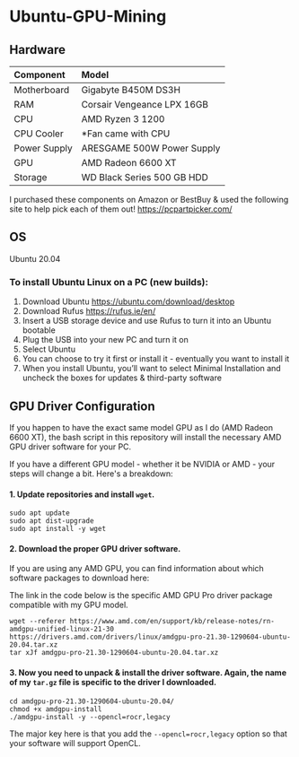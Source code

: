 # Ubuntu-GPU-Mining

## Hardware

| Component     | Model     |
|:--------------|:----------|
| Motherboard | Gigabyte B450M DS3H |
| RAM | Corsair Vengeance LPX 16GB |
| CPU | AMD Ryzen 3 1200 |
| CPU Cooler | *Fan came with CPU |
| Power Supply | ARESGAME 500W Power Supply |
| GPU | AMD Radeon 6600 XT |
| Storage | WD Black Series 500 GB HDD |

I purchased these components on Amazon or BestBuy & used the following site to help pick each of them out!
https://pcpartpicker.com/


## OS

Ubuntu 20.04

### To install Ubuntu Linux on a PC (new builds):
1. Download Ubuntu https://ubuntu.com/download/desktop
2. Download Rufus https://rufus.ie/en/
3. Insert a USB storage device and use Rufus to turn it into an Ubuntu bootable
4. Plug the USB into your new PC and turn it on
5. Select Ubuntu
6. You can choose to try it first or install it - eventually you want to install it
7. When you install Ubuntu, you’ll want to select Minimal Installation and uncheck the boxes for updates & third-party software

## GPU Driver Configuration

If you happen to have the exact same model GPU as I do (AMD Radeon 6600 XT), the bash script in this repository will install the 
necessary AMD GPU driver software for your PC.

If you have a different GPU model - whether it be NVIDIA or AMD - your steps will change a bit. Here's a breakdown:

#### 1. Update repositories and install `wget`.
```shell
sudo apt update
sudo apt dist-upgrade
sudo apt install -y wget
```
#### 2. Download the proper GPU driver software.

If you are using any AMD GPU, you can find information about which software packages to download here: <link>

The link in the code below is the specific AMD GPU Pro driver package compatible with my GPU model.
```shell
wget --referer https://www.amd.com/en/support/kb/release-notes/rn-amdgpu-unified-linux-21-30 https://drivers.amd.com/drivers/linux/amdgpu-pro-21.30-1290604-ubuntu-20.04.tar.xz
tar xJf amdgpu-pro-21.30-1290604-ubuntu-20.04.tar.xz
```

#### 3. Now you need to unpack & install the driver software. Again, the name of my `tar.gz` file is specific to the driver I downloaded.
```shell
cd amdgpu-pro-21.30-1290604-ubuntu-20.04/
chmod +x amdgpu-install
./amdgpu-install -y --opencl=rocr,legacy
```
The major key here is that you add the `--opencl=rocr,legacy` option so that your software will support OpenCL.
